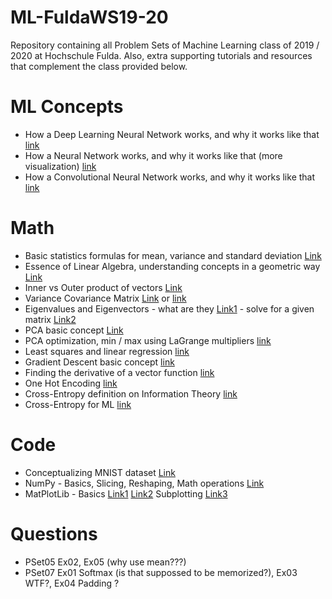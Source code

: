 # ML-FuldaWS19-20
Repository containing all Problem Sets of Machine Learning class of 2019 / 2020 at Hochschule Fulda.
Also, extra supporting tutorials and resources that complement the class provided below.

# ML Concepts
* How a Deep Learning Neural Network works, and why it works like that [link](https://www.youtube.com/watch?v=JN6H4rQvwgY)
* How a Neural Network works, and why it works like that (more visualization) [link](https://www.youtube.com/watch?v=aircAruvnKk&list=PLZHQObOWTQDNU6R1_67000Dx_ZCJB-3pi)
* How a Convolutional Neural Network works, and why it works like that [link](https://www.youtube.com/watch?v=H-HVZJ7kGI0)

# Math
* Basic statistics formulas for mean, variance and standard deviation [Link](https://www.youtube.com/watch?v=E4HAYd0QnRc) 
* Essence of Linear Algebra, understanding concepts in a geometric way [Link](https://www.youtube.com/playlist?list=PLZHQObOWTQDPD3MizzM2xVFitgF8hE_ab)
* Inner vs Outer product of vectors [Link](https://www.youtube.com/watch?v=FCmH4MqbFGs)
* Variance Covariance Matrix [Link](https://www.youtube.com/watch?v=G16c2ZODcg8) or [link](https://www.youtube.com/watch?v=0GzMcUy7ZI0)
* Eigenvalues and Eigenvectors - what are they [Link1](https://www.youtube.com/watch?v=G4N8vJpf7hM) - solve for a given matrix [Link2](https://www.youtube.com/watch?v=IdsV0RaC9jM)
* PCA basic concept [Link](https://www.youtube.com/watch?v=FgakZw6K1QQ)
* PCA optimization, min / max using LaGrange multipliers [link](https://www.youtube.com/watch?v=MUENAuYkgmI&t=368s)
* Least squares and linear regression [link](https://www.youtube.com/watch?v=PaFPbb66DxQ)
* Gradient Descent basic concept [link](https://www.youtube.com/watch?v=sDv4f4s2SB8)
* Finding the derivative of a vector function [link](https://www.youtube.com/watch?v=i9FugTcqWKo)
* One Hot Encoding [link](https://www.youtube.com/watch?v=v_4KWmkwmsU)
* Cross-Entropy definition on Information Theory [link](https://www.youtube.com/watch?v=ErfnhcEV1O8)
* Cross-Entropy for ML [link](https://www.youtube.com/watch?v=tRsSi_sqXjI)


# Code
* Conceptualizing MNIST dataset [Link](https://www.youtube.com/watch?v=ARODjRbGbSg) 
* NumPy - Basics, Slicing, Reshaping, Math operations [Link](https://www.youtube.com/watch?v=GB9ByFAIAH4)
* MatPlotLib - Basics [Link1](https://www.youtube.com/watch?v=UO98lJQ3QGI) [Link2](https://www.youtube.com/watch?v=nKxLfUrkLE8) Subplotting [Link3](https://www.youtube.com/watch?v=XFZRVnP-MTU)

# Questions
* PSet05 Ex02, Ex05 (why use mean???)
* PSet07 Ex01 Softmax (is that suppossed to be memorized?), Ex03 WTF?, Ex04 Padding ?
